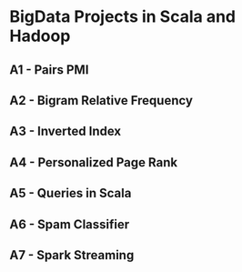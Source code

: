 # BigData Projects in Scala and Hadoop
## A1 - Pairs PMI
## A2 - Bigram Relative Frequency
## A3 - Inverted Index
## A4 - Personalized Page Rank
## A5 - Queries in Scala
## A6 - Spam Classifier
## A7 - Spark Streaming
